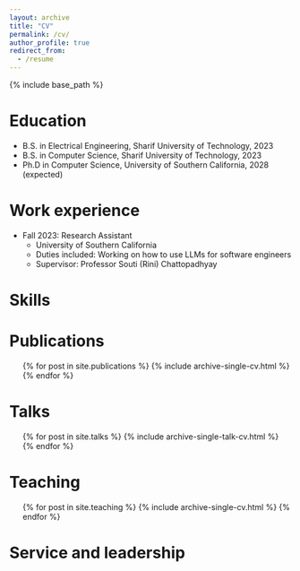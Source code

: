```yaml
---
layout: archive
title: "CV"
permalink: /cv/
author_profile: true
redirect_from:
  - /resume
---
```


{% include base_path %}

Education
======
* B.S. in Electrical Engineering, Sharif University of Technology, 2023
* B.S. in Computer Science, Sharif University of Technology, 2023
* Ph.D in Computer Science, University of Southern California, 2028 (expected)

Work experience
======
* Fall 2023: Research Assistant
  * University of Southern California
  * Duties included: Working on how to use LLMs for software engineers
  * Supervisor: Professor Souti (Rini) Chattopadhyay
  
Skills
======


Publications
======
  <ul>{% for post in site.publications %}
    {% include archive-single-cv.html %}
  {% endfor %}</ul>
  
Talks
======
  <ul>{% for post in site.talks %}
    {% include archive-single-talk-cv.html %}
  {% endfor %}</ul>
  
Teaching
======
  <ul>{% for post in site.teaching %}
    {% include archive-single-cv.html %}
  {% endfor %}</ul>
  
Service and leadership
======

